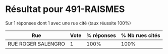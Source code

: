 # Résultat pour 491-RAISMES

Sur 1 réponses dont 1 avec une rue cité (taux réussite 100%)

| Rue | Vote | % réponses | % Nb rues cités|
|-----|------|------------|----------------|
| RUE ROGER SALENGRO | 1 | 100% | 100%|
